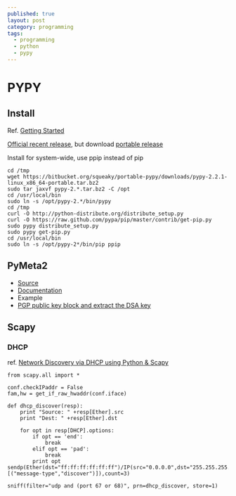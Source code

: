 ```yaml
---
published: true
layout: post
category: programming
tags: 
  - programming
  - python
  - pypy
---
```


# PYPY

## Install
Ref. [Getting Started](http://doc.pypy.org/en/latest/getting-started.html)

[Official recent release](http://pypy.org/download.html), but download [portable release](https://github.com/squeaky-pl/portable-pypy)

Install for system-wide, use ppip instead of pip

    cd /tmp
    wget https://bitbucket.org/squeaky/portable-pypy/downloads/pypy-2.2.1-linux_x86_64-portable.tar.bz2
    sudo tar jaxvf pypy-2.*.tar.bz2 -C /opt
    cd /usr/local/bin
    sudo ln -s /opt/pypy-2.*/bin/pypy
    cd /tmp
    curl -O http://python-distribute.org/distribute_setup.py
    curl -O https://raw.github.com/pypa/pip/master/contrib/get-pip.py
    sudo pypy distribute_setup.py
    sudo pypy get-pip.py
    cd /usr/local/bin
    sudo ln -s /opt/pypy-2*/bin/pip ppip

## PyMeta2

* [Source](https://bitbucket.org/wkornewald/pymeta)
* [Documentation](https://screwtape.jottit.com/pymeta2_documentation)
* Example
 * [PGP public key block and extract the DSA key](http://formallanguage.blogspot.tw/2011/09/pymeta2-example.html)

## Scapy

### DHCP
ref. [Network Discovery via DHCP using Python & Scapy](http://www.hackdox.com/network-discovery-via-dhcp-using-python-scapy/)

    from scapy.all import *

    conf.checkIPaddr = False
    fam,hw = get_if_raw_hwaddr(conf.iface)

    def dhcp_discover(resp):
        print "Source: " +resp[Ether].src
        print "Dest: " +resp[Ether].dst

        for opt in resp[DHCP].options:
            if opt == 'end':
                break
            elif opt == 'pad':
                break
            print opt
    sendp(Ether(dst="ff:ff:ff:ff:ff:ff")/IP(src="0.0.0.0",dst="255.255.255.255")/UDP(sport=68,dport=67)/BOOTP(chaddr=hw)/DHCP(options=[("message-type","discover")]),count=3)

    sniff(filter="udp and (port 67 or 68)", prn=dhcp_discover, store=1)
